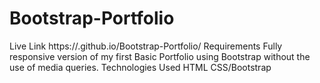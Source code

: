# Bootstrap-Portfolio

Live Link
https://.github.io/Bootstrap-Portfolio/
Requirements
Fully responsive version of my first Basic Portfolio using Bootstrap without the use of media queries.
Technologies Used
HTML
CSS/Bootstrap
